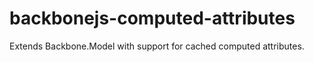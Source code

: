 backbonejs-computed-attributes
==============================

Extends Backbone.Model with support for cached computed attributes.
